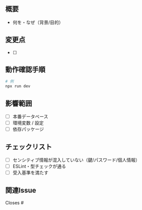 ## 概要
- 何を・なぜ（背景/目的）

## 変更点
- [ ]

## 動作確認手順
```powershell
# 例
npx run dev
```

## 影響範囲
- [ ] 本番データベース
- [ ] 環境変数 / 設定
- [ ] 依存パッケージ

## チェックリスト
- [ ] センシティブ情報が混入していない（鍵/パスワード/個人情報）
- [ ] ESLint・型チェックが通る
- [ ] 受入基準を満たす

## 関連Issue
Closes #
